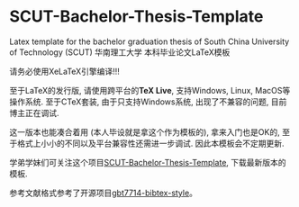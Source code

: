 # SCUT-Bachelor-Thesis-Template
Latex template for the bachelor graduation thesis of South China University of Technology (SCUT) 华南理工大学 本科毕业论文LaTeX模板

请务必使用XeLaTeX引擎编译!!!

至于LaTeX的发行版, 请使用跨平台的**TeX Live**, 支持Windows, Linux, MacOS等操作系统. 至于CTeX套装, 由于只支持Windows系统, 出现了不兼容的问题, 目前博主正在调试.

这一版本也能凑合着用 (本人毕设就是拿这个作为模板的), 拿来入门也是OK的, 至于格式上小小的不同以及平台兼容性还需进一步调试. 因此本模板会不定期更新.

学弟学妹们可关注这个项目[SCUT-Bachelor-Thesis-Template](https://github.com/OChicken/SCUT-Bachelor-Thesis-Template), 下载最新版本的模板.

参考文献格式参考了开源项目[gbt7714-bibtex-style](https://github.com/zepinglee/gbt7714-bibtex-style)。